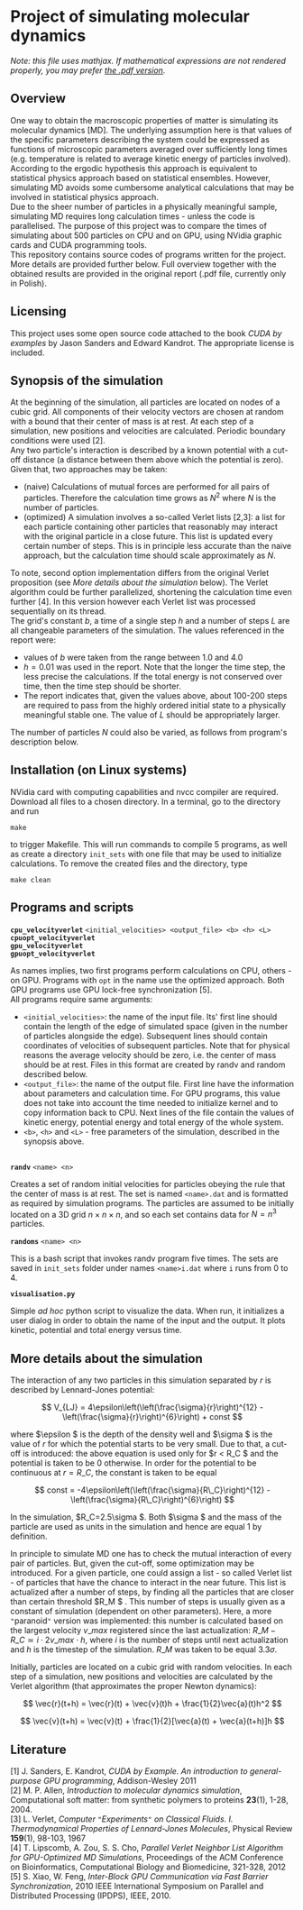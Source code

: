 # Project of simulating molecular dynamics

*Note: this file uses mathjax. If mathematical expressions are not rendered properly, you may prefer [the .pdf version](readme.pdf).*

## Overview

One way to obtain the macroscopic properties of matter is simulating its molecular dynamics [MD]. The underlying assumption here is that values of the specific parameters describing the system could be expressed as functions of microscopic parameters averaged over sufficiently long times (e.g. temperature is related to average kinetic energy of particles involved). According to the ergodic hypothesis this approach is equivalent to statistical physics approach based on statistical ensembles. However, simulating MD avoids some cumbersome analytical calculations that may be involved in statistical physics approach.  
Due to the sheer number of particles in a physically meaningful sample, simulating MD requires long calculation times - unless the code is parallelised. The purpose of this project was to compare the times of simulating about 500 particles on CPU and on GPU, using NVidia graphic cards and CUDA programming tools.  
This repository contains source codes of programs written for the project. More details are provided further below. Full overview together with the obtained results are provided in the original report (.pdf file, currently only in Polish).

## Licensing

This project uses some open source code attached to the book *CUDA by examples* by Jason Sanders and Edward Kandrot. The appropriate license is included.

## Synopsis of the simulation

At the beginning of the simulation, all particles are located on nodes of a cubic grid. All components of their velocity vectors are chosen at random with a bound that their center of mass is at rest. At each step of a simulation, new positions and velocities are calculated. Periodic boundary conditions were used [2].  
Any two particle's interaction is described by a known potential with a cut-off distance (a distance between them above which the potential is zero). Given that, two approaches may be taken:

* (naive) Calculations of mutual forces are performed for all pairs of particles. Therefore the calculation time grows as $N^2$ where $N$ is the number of particles.
* (optimized) A simulation involves a so-called Verlet lists [2,3]: a list for each particle containing other particles that reasonably may interact with the original particle in a close future. This list is updated every certain number of steps. This is in principle less accurate than the naive approach, but the calculation time should scale approximately as $N$.

To note, second option implementation differs from the original Verlet proposition (see *More details about the simulation* below). The Verlet algorithm could be further parallelized, shortening the calculation time even further [4]. In this version however each Verlet list was processed sequentially on its thread.  
The grid's constant $b$, a time of a single step $h$ and a number of steps $L$ are all changeable parameters of the simulation. The values referenced in the report were:  

* values of $b$ were taken from the range between 1.0 and 4.0
* $h=0.01$ was used in the report. Note that the longer the time step, the less precise the calculations. If the total energy is not conserved over time, then the time step should be shorter.
* The report indicates that, given the values above, about 100-200 steps are required to pass from the highly ordered initial state to a physically meaningful stable one. The value of $L$ should be appropriately larger.

The number of particles $N$ could also be varied, as follows from program's description below.

## Installation (on Linux systems)

NVidia card with computing capabilities and nvcc compiler are required. Download all files to a chosen directory. In a terminal, go to the directory and run  

`make`

to trigger Makefile. This will run commands to compile 5 programs, as well as create a directory `init_sets` with one file that may be used to initialize calculations. To remove the created files and the directory, type

`make clean`

## Programs and scripts

**`cpu_velocityverlet`** `<initial_velocities> <output_file> <b> <h> <L>`  
**`cpuopt_velocityverlet`**  
**`gpu_velocityverlet`**  
**`gpuopt_velocityverlet`**  
` `  
As names implies, two first programs perform calculations on CPU, others - on GPU. Programs with `opt` in the name use the optimized approach. Both GPU programs use GPU lock-free synchronization [5].  
All programs require same arguments:

- `<initial_velocities>`: the name of the input file. Its' first line should contain the length of the edge of simulated space (given in the number of particles alongside the edge). Subsequent lines should contain coordinates of velocities of subsequent particles. Note that for physical reasons the average velocity should be zero, i.e. the center of mass should be at rest. Files in this format are created by randv and random described below.
- `<output_file>`: the name of the output file. First line have the information about parameters and calculation time. For GPU programs, this value does not take into account the time needed to initialize kernel and to copy information back to CPU. Next lines of the file contain the values of kinetic energy, potential energy and total energy of the whole system.
- `<b>`, `<h>` and `<L>` - free parameters of the simulation, described in the synopsis above.  

` `  
**`randv`** `<name> <n>`  
` `  
Creates a set of random initial velocities for particles obeying the rule that the center of mass is at rest. The set is named `<name>.dat` and is formatted as required by simulation programs. The particles are assumed to be initially located on a 3D grid $n \times n \times n$, and so each set contains data for $N=n^3$ particles.  
` `  
**`randoms`** `<name> <n>`  
` `  
This is a bash script that invokes randv program five times. The sets are saved in `init_sets` folder under names `<name>i.dat` where `i` runs from 0 to 4.  
` `  
**`visualisation.py`**  
` `  
Simple *ad hoc* python script to visualize the data. When run, it initializes a user dialog in order to obtain the name of the input and the output. It plots kinetic, potential and total energy versus time.

## More details about the simulation

The interaction of any two particles in this simulation separated by $r$ is described by Lennard-Jones potential:

$$
V_{LJ} = 4\epsilon\left(\left(\frac{\sigma}{r}\right)^{12} - \left(\frac{\sigma}{r}\right)^{6}\right) + const
$$

where $\epsilon $ is the depth of the density well and $\sigma $ is the value of $r$ for which the potential starts to be very small. Due to that, a cut-off is introduced: the above equation is used only for $r < R\_C $ and the potential is taken to be 0 otherwise. In order for the potential to be continuous at $r=R\_C$, the constant is taken to be equal

$$
const = -4\epsilon\left(\left(\frac{\sigma}{R\_C}\right)^{12} - \left(\frac{\sigma}{R\_C}\right)^{6}\right)
$$

In the simulation, $R\_C=2.5\sigma $. Both $\sigma $ and the mass of the particle are used as units in the simulation and hence are equal 1 by definition.

In principle to simulate MD one has to check the mutual interaction of every pair of particles. But, given the cut-off, some optimization may be introduced. For a given particle, one could assign a list - so called Verlet list - of particles that have the chance to interact in the near future. This list is actualized after a number of steps, by finding all the particles that are closer than certain threshold $R\_M $ . This number of steps is usually given as a constant of simulation (dependent on other parameters). Here, a more `"`paranoid`"` version was implemented: this number is calculated based on the largest velocity $v\_{max}$ registered since the last actualization: $R\_M - R\_C \simeq i\cdot 2v\_{max} \cdot h$, where $i$ is the number of steps until next actualization and $h$ is the timestep of the simulation. $R\_M$ was taken to be equal $3.3\sigma$.

Initially, particles are located on a cubic grid with random velocities. In each step of a simulation, new positions and velocities are calculated by the Verlet algorithm (that approximates the proper Newton dynamics):

$$
\vec{r}(t+h) = \vec{r}(t) + \vec{v}(t)h + \frac{1}{2}\vec{a}(t)h^2
$$

$$
\vec{v}(t+h) = \vec{v}(t) + \frac{1}{2}[\vec{a}(t) + \vec{a}(t+h)]h
$$

## Literature

[1] J. Sanders, E. Kandrot, *CUDA by Example. An introduction to general-purpose GPU programming*, Addison-Wesley 2011  
[2] M. P. Allen, *Introduction to molecular dynamics simulation*, Computational soft matter: from synthetic polymers to proteins **23**(1), 1-28, 2004.  
[3] L. Verlet, *Computer `"`Experiments`"` on Classical Fluids. I. Thermodynamical Properties of Lennard-Jones Molecules*, Physical Review **159**(1), 98-103, 1967  
[4] T. Lipscomb, A. Zou, S. S. Cho, *Parallel Verlet Neighbor List Algorithm for GPU-Optimized MD Simulations*, Proceedings of the ACM Conference on Bioinformatics, Computational Biology and Biomedicine, 321-328, 2012  
[5] S. Xiao, W. Feng, *Inter-Block GPU Communication via Fast Barrier Synchronization*, 2010 IEEE International Symposium on Parallel and Distributed Processing (IPDPS), IEEE, 2010.  
